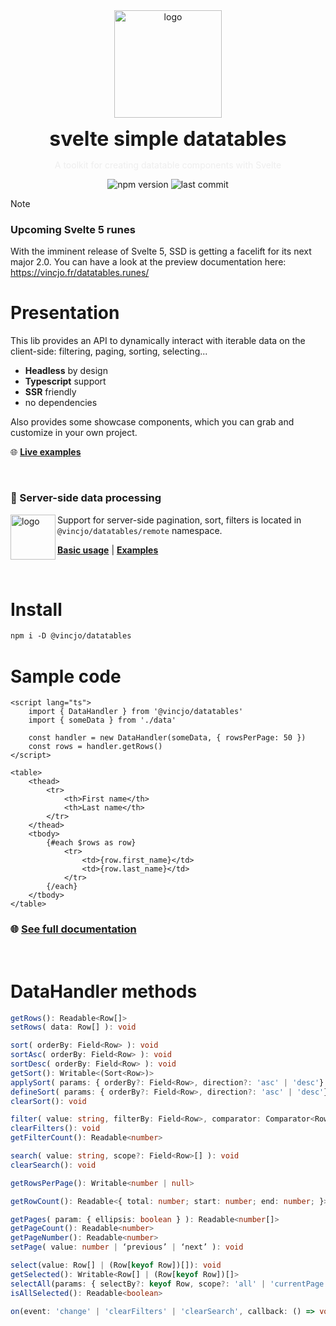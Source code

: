 <div align="center">
    <img align="center" src="./static/logo.svg" alt="logo" width="172"/>
    <p align="center">
        <h1 align="center" style="font-size:32px;margin:0;border:none;">svelte simple datatables</h1>
        <p style="color:#eee">A toolkit for creating datatable components with Svelte</p>
        <img src="https://img.shields.io/npm/v/@vincjo/datatables?color=%23c2185b" alt="npm version"/>
        <img src="https://img.shields.io/github/license/vincjo/datatables?color=c2185b" alt="last commit"/>
    </p>
</div>

> [!NOTE]
> ### Upcoming Svelte 5 runes
>
> With the imminent release of Svelte 5, SSD is getting a facelift for its next major 2.0.
> You can have a look at the preview documentation here:
> https://vincjo.fr/datatables.runes/

# Presentation

This lib provides an API to dynamically interact with iterable data on the client-side: filtering, paging, sorting, selecting...

-   **Headless** by design <br>
-   **Typescript** support <br>
-   **SSR** friendly
-   no dependencies

Also provides some showcase components, which you can grab and customize in your own project.


:globe_with_meridians: **[Live examples](https://vincjo.fr/datatables/examples)**

<br>

###  :satellite: Server-side data processing

<img src="./static/logo-remote.svg" alt="logo" align="left" width="72"/>

Support for server-side pagination, sort, filters is located in `@vincjo/datatables/remote` namespace.

**[Basic usage](https://vincjo.fr/datatables/remote/basic-usage)** | **[Examples](https://vincjo.fr/datatables/remote/examples)**





<br>

# Install

```apache
npm i -D @vincjo/datatables
```


# Sample code

```svelte
<script lang="ts">
    import { DataHandler } from '@vincjo/datatables'
    import { someData } from './data'

    const handler = new DataHandler(someData, { rowsPerPage: 50 })
    const rows = handler.getRows()
</script>

<table>
    <thead>
        <tr>
            <th>First name</th>
            <th>Last name</th>
        </tr>
    </thead>
    <tbody>
        {#each $rows as row}
            <tr>
                <td>{row.first_name}</td>
                <td>{row.last_name}</td>
            </tr>
        {/each}
    </tbody>
</table>
```

### :globe_with_meridians: [See full documentation](https://vincjo.fr/datatables)

<br>

# DataHandler methods

```ts
getRows(): Readable<Row[]>
setRows( data: Row[] ): void
```

```ts
sort( orderBy: Field<Row> ): void
sortAsc( orderBy: Field<Row> ): void
sortDesc( orderBy: Field<Row> ): void
getSort(): Writable<(Sort<Row>)>
applySort( params: { orderBy?: Field<Row>, direction?: 'asc' | 'desc'} = null ): void
defineSort( params: { orderBy?: Field<Row>, direction?: 'asc' | 'desc'} = null ): void
clearSort(): void
```

```ts
filter( value: string, filterBy: Field<Row>, comparator: Comparator<Row> ): void
clearFilters(): void
getFilterCount(): Readable<number>
```

```ts
search( value: string, scope?: Field<Row>[] ): void
clearSearch(): void
```

```ts
getRowsPerPage(): Writable<number | null>
```

```ts
getRowCount(): Readable<{ total: number; start: number; end: number; }>
```

```ts
getPages( param: { ellipsis: boolean } ): Readable<number[]>
getPageCount(): Readable<number>
getPageNumber(): Readable<number>
setPage( value: number | ‘previous’ | ‘next’ ): void
```

```ts
select(value: Row[] | (Row[keyof Row])[]): void
getSelected(): Writable<Row[] | (Row[keyof Row])[]>
selectAll(params: { selectBy?: keyof Row, scope?: 'all' | 'currentPage' } = { scope: 'all' }): void
isAllSelected(): Readable<boolean>
```

```ts
on(event: 'change' | 'clearFilters' | 'clearSearch', callback: () => void)
```
